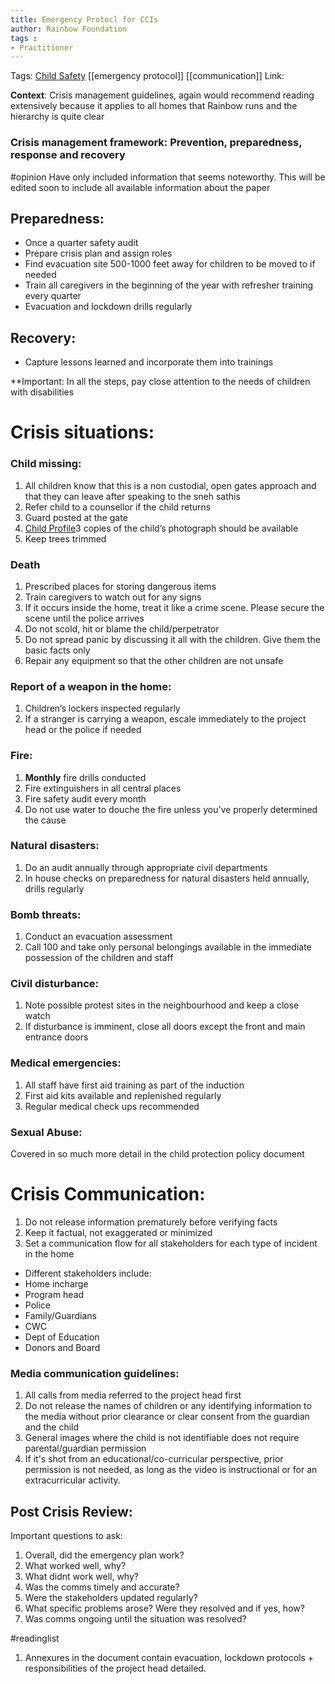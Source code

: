 ```yaml
---
title: Emergency Protocl for CCIs
author: Rainbow Foundation
tags :
- Practitioner
---
```

Tags: [Child Safety](Child%20Safety) [[emergency protocol]] [[communication]]
Link:

**Context**: Crisis management guidelines, again would recommend reading extensively because it applies to all homes that Rainbow runs and the hierarchy is quite clear

### Crisis management framework: Prevention, preparedness, response and recovery 
#opinion Have only included information that seems noteworthy. This will be edited soon to include all available information about the paper

## Preparedness: 
- Once a quarter safety audit 
- Prepare crisis plan and assign roles 
- Find evacuation site 500-1000 feet away for children to be moved to if needed 
- Train all caregivers in the beginning of the year with refresher training every quarter 
- Evacuation and lockdown drills regularly 

## Recovery: 
- Capture lessons learned and incorporate them into trainings 

**Important: In all the steps, pay close attention to the needs of children with disabilities

# Crisis situations: 
### Child missing: 
1. All children know that this is a non custodial, open gates approach and that they can leave after speaking to the sneh sathis 
2. Refer child to a counsellor if the child returns 
3. Guard posted at the gate
4. [Child Profile](Volume%201/Roll%20Ups/Child%20Profile.md)3 copies of the child’s photograph should be available
5. Keep trees trimmed 

### Death 
1. Prescribed places for storing dangerous items 
2. Train caregivers to watch out for any signs 
3. If it occurs inside the home, treat it like a crime scene. Please secure the scene until the police arrives 
4. Do not scold, hit or blame the child/perpetrator 
5. Do not spread panic by discussing it all with the children. Give them the basic facts only 
6. Repair any equipment so that the other children are not unsafe 

### Report of a weapon in the home: 
1. Children’s lockers inspected regularly 
2. If a  stranger is carrying a weapon, escale immediately to the project head or the police if needed 

### Fire:
1. **Monthly** fire drills conducted
2. Fire extinguishers in all central places 
3. Fire safety audit every month 
4. Do not use water to douche the fire unless you’ve properly determined the cause 

### Natural disasters: 
1. Do an audit annually through appropriate civil departments 
2. In house checks on preparedness for natural disasters held annually, drills regularly 

### Bomb threats: 
1. Conduct an evacuation assessment 
2. Call 100 and take only personal belongings available in the immediate possession of the children and staff 

### Civil disturbance: 
1. Note possible protest sites in the neighbourhood and keep a close watch
2. If disturbance is imminent, close all doors except the front and main entrance doors 

### Medical emergencies: 
1. All staff have first aid training as part of the induction 
2. First aid kits available and replenished regularly 
3. Regular medical check ups recommended 

### Sexual Abuse: 
Covered in so much more detail in the child protection policy document 

# Crisis Communication:
1. Do not release information prematurely before verifying facts 
2. Keep it factual, not exaggerated or minimized 
3. Set a communication flow for all stakeholders for each type of incident in the home 
- Different stakeholders include: 
- Home incharge 
- Program head 
- Police 
- Family/Guardians 
- CWC
- Dept of Education 
- Donors and Board 

### Media communication guidelines: 
1. All calls from media referred to the project head first 
2. Do not release the names of children or any identifying information to the media without prior clearance or clear consent from the guardian and the child 
3. General images where the child is not identifiable does not require parental/guardian permission
4. If it's shot from an educational/co-curricular perspective, prior permission is not needed, as long as the video is instructional or for an extracurricular activity. 

## Post Crisis Review: 
Important questions to ask: 
1. Overall, did the emergency plan work? 
2. What worked well, why? 
3. What didnt work well, why?
4. Was the comms timely and accurate? 
5. Were the stakeholders updated regularly? 
6. What specific problems arose? Were they resolved and if yes, how? 
7. Was comms ongoing until the situation was resolved? 


#readinglist 
1. Annexures in the document contain evacuation, lockdown protocols + responsibilities of the project head detailed. 





